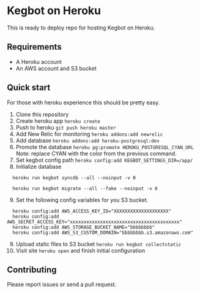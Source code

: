 # Kegbot on Heroku

This is ready to deploy repo for hosting Kegbot on Heroku.

## Requirements

* A Heroku account
* An AWS account and S3 bucket

## Quick start

For those with heroku experience this should be pretty easy.

1. Clone this repository
2. Create heroku app `heroku create`
3. Push to heroku `git push heroku master`
4. Add New Relic for monitoring `heroku addons:add newrelic`
5. Add database `heroku addons:add heroku-postgresql:dev`
6. Promote the database `heroku pg:promote HEROKU_POSTGRESQL_CYAN_URL` Note: replace CYAN with the color from the previous command.
7. Set kegbot config path `heroku config:add KEGBOT_SETTINGS_DIR=/app/`
8. Initialize database
````
  heroku run kegbot syncdb --all --noinput -v 0

  heroku run kegbot migrate --all --fake --noinput -v 0
````
9. Set the following config variables for you S3 bucket.
````
  heroku config:add AWS_ACCESS_KEY_ID="XXXXXXXXXXXXXXXXXXXX"
  heroku config:add AWS_SECRET_ACCESS_KEY="xxxxxxxxxxxxxxxxxxxxxxxxxxxxxxxxxxxxxxxx"
  heroku config:add AWS_STORAGE_BUCKET_NAME="bbbbbbbb"
  heroku config:add AWS_S3_CUSTOM_DOMAIN="bbbbbbbb.s3.amazonaws.com"
  ````
9. Upload static files to S3 bucket `heroku run kegbot collectstatic`
10. Visit site `heroku open` and finish initial configuration

## Contributing

Please report issues or send a  pull request.

